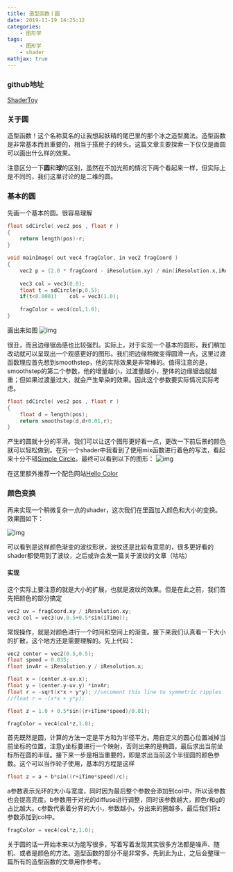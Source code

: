 ```yaml
---
title: 造型函数丨圆
date: 2019-11-19 14:25:12
categories:
    - 图形学
tags: 
    - 图形学
    - shader
mathjax: true
---
```


### github地址
[ShaderToy](https://github.com/CrowFea/ShaderToy)

### 关于圆
造型函数！这个名称莫名的让我想起妖精的尾巴里的那个冰之造型魔法。造型函数是非常基本而且重要的，相当于搭房子的砖头。这篇文章主要探索一下仅仅是画圆可以画出什么样的效果。

注意区分一下**圆**和**球**的区别，虽然在不加光照的情况下两个看起来一样，但实际上是不同的，我们这里讨论的是二维的圆。

### 基本的圆
先画一个基本的圆。很容易理解

```c++
float sdCircle( vec2 pos , float r )
{
	return length(pos)-r;
}

void mainImage( out vec4 fragColor, in vec2 fragCoord )
{
   	vec2 p = (2.0 * fragCoord - iResolution.xy) / min(iResolution.x,iResolution.y);
    
    vec3 col = vec3(0.0);
    float t = sdCircle(p,0.5);
    if(t<0.0001)	col = vec3(1.0);
    
    fragColor = vec4(col,1.0);
}
```
画出来如图
![img](https://s2.ax1x.com/2019/11/15/MaKwZQ.png)

很丑，而且边缘锯齿感也比较强烈。实际上，对于实现一个基本的圆形，我们稍加改动就可以呈现出一个观感更好的图形。我们把边缘稍微变得圆滑一点，这里过渡函数理应首先想到smoothstep，他的实际效果是非常棒的。值得注意的是，smoothstep的第二个参数，他的增量越小，过渡量越小，整体的边缘锯齿就越重；但如果过渡量过大，就会产生晕染的效果。因此这个参数要实际情况实际考虑。

```c++
float sdCircle( vec2 pos , float r )
{
    float d = length(pos);
	return smoothstep(d,d+0.01,r);
}
```
产生的圆就十分的平滑。我们可以让这个图形更好看一点，更改一下前后景的颜色就可以轻松做到。在另一个shader中我看到了使用mix函数进行着色的写法，看起来十分不错[Simple Circle](https://www.shadertoy.com/view/XsjGDt)。最终可以看到以下的图形：
![img](https://s2.ax1x.com/2019/11/15/Ma8NMq.png)

在这里额外推荐一个配色网站[Hello Color](https://jxnblk.github.io/hello-color/?c=dbcabf)

### 颜色变换
再来实现一个稍微复杂一点的shader，这次我们在里面加入颜色和大小的变换。效果图如下：

![img](https://media.giphy.com/media/SXxufjP5dWzcn8Pv8F/giphy.gif)

可以看到是这样颜色渐变的波纹形状，波纹还是比较有意思的，很多更好看的shader都使用到了波纹，之后或许会发一篇关于波纹的文章（咕咕）

#### 实现
这个实际上要注意的就是大小的扩展，也就是波纹的效果。但是在此之前，我们首先把颜色的部分搞定
```c++
vec2 uv = fragCoord.xy / iResolution.xy;		
vec3 col = vec3(uv,0.5+0.5*sin(iTime));
```
常规操作，就是对颜色进行一个时间和空间上的渐变。接下来我们认真看一下大小的扩散，这个地方还是需要理解的。先上代码：
```c++
vec2 center = vec2(0.5,0.5);
float speed = 0.035;
float invAr = iResolution.y / iResolution.x;

float x = (center.x-uv.x);
float y = (center.y-uv.y) *invAr;	
float r = -sqrt(x*x + y*y); //uncoment this line to symmetric ripples
//float r = -(x*x + y*y);

float z = 1.0 + 0.5*sin((r+iTime*speed)/0.01);

fragColor = vec4(col*z,1.0);
```
首先既然是圆，计算的方法一定是平方和为半径平方。用自定义的圆心位置减掉当前坐标的位置，注意y坐标要进行一个映射，否则出来的是椭圆，最后求出当前坐标所在圆的半径。接下来一步是相当重要的，即是求出当前这个半径圆的颜色参数。这个可以当作轮子使用，基本的方程是这样
```c++
float z = a + b*sin((r+iTime*speed)/c);
```
a参数表示光环的大小与宽度，同时因为最后整个参数会添加到col中，所以该参数也会提高亮度。b参数用于对光的diffuse进行调整，同时该参数越大，颜色r和g的占比越大。c参数代表着分界的大小，参数越小，分出来的圈越多。最后我们将z参数添加到col中。
```c++
fragColor = vec4(col*z,1.0);
```

关于圆的话一开始本来以为能写很多，写着写着发现其实很多方法都是噪声、随机、或者是颜色的方法。造型函数的部分不是非常多。先到此为止，之后会整理一篇所有的造型函数的文章用作参考。
